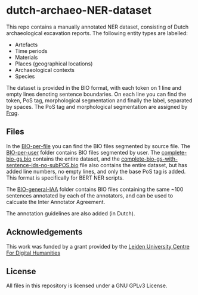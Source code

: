 # dutch-archaeo-NER-dataset

This repo contains a manually annotated NER dataset, consisting of Dutch archaeological excavation reports. The following entity types are labelled:

- Artefacts
- Time periods
- Materials
- Places (geographical locations)
- Archaeological contexts 
- Species

The dataset is provided in the BIO format, with each token on 1 line and empty lines denoting sentence boundaries. On each line you can find the token, PoS tag, morphological segmentation and finally the label, separated by spaces. The PoS tag and morphological segmentation are assigned by [Frog](https://languagemachines.github.io/frog/).

## Files

In the [BIO-per-file](BIO-per-file) you can find the BIO files segmented by source file. The [BIO-per-user](BIO-per-user) folder contains BIO files segmented by user. The [complete-bio-gs.bio](complete-bio-gs.bio) contains the entire dataset, and the [complete-bio-gs-with-sentence-ids-no-subPOS.bio](complete-bio-gs-with-sentence-ids-no-subPOS.bio) file also contains the entire dataset, but has added line numbers, no empty lines, and only the base PoS tag is added. This format is specifically for BERT NER scripts.

The [BIO-general-IAA](BIO-general-IAA) folder contains BIO files containing the same ~100 sentences annotated by each of the annotators, and can be used to calcuate the Inter Annotator Agreement. 

The annotation guidelines are also added (in Dutch). 

## Acknowledgements

This work was funded by a grant provided by the [Leiden University Centre For Digital Humanities](https://www.universiteitleiden.nl/en/humanities/centre-for-digital-humanities)

## License

All files in this repository is licensed under a GNU GPLv3 License.

